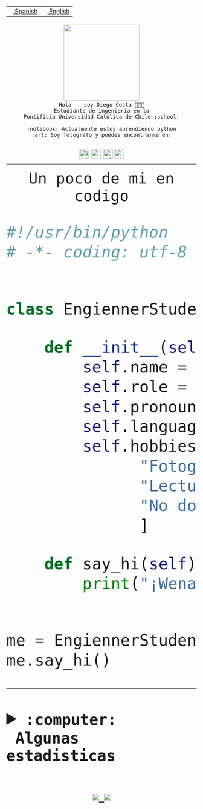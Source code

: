 <table border="0"  align="right">
 <tr><td><a href="README.md"><img src="https://upload.wikimedia.org/wikipedia/commons/thumb/8/89/Bandera_de_Espa%C3%B1a.svg/1200px-Bandera_de_Espa%C3%B1a.svg.png" height="10"> Spanish</a></td>
 <td><a href="README.en.md"><img src="https://upload.wikimedia.org/wikipedia/commons/a/a4/Flag_of_the_United_States.svg" height="10"> English</a></td></tr>
</table><br><br><br>


<p align="center">
  <img src="https://github.com/diegocostares/diegocostares/blob/main/Images/aaa2.gif?raw=true" width="200px">
  <br><samp>
    Hola <img src="https://media.giphy.com/media/hvRJCLFzcasrR4ia7z/giphy.gif" width="16px"> soy Diego Costa 👨🏻‍💻<br>
    Estudiante de ingeniería en la <br>
    Pontificia Universidad Católica de Chile :school:<br>
  <br>
    :notebook: Actualmente estoy aprendiendo python <br>
    :art: Soy fotografo y puedes encontrarme en: <br>
  <br></samp>
  
</p>

<p align="center">
   <a href="https://instagram.com/diegocosta_no" target="blank">
    <img 
    align="center" src="https://cdn.jsdelivr.net/npm/simple-icons@3.0.1/icons/instagram.svg" alt="instagram" height="25px" width="25px" />
  </a>
  <a style="border: 3px solid; color: white;"href="https://t.me/diegocosta_no" target="blank">
  <img
  align="center" alt="Telegram" width="25px" src="https://icons-for-free.com/iconfiles/png/512/Telegram-1324888767380505522.png" />
</a>
<a href="https://api.whatsapp.com/send?phone=56971897835&text=Hola!" target="blank">
  <img
  align="center" alt="wtsp" width="25px" src="https://img.icons8.com/pastel-glyph/2x/whatsapp--v2.png" />
</a>
<a href="https://www.linkedin.com/in/diego-costa-786249213/" target="blank">
  <img
  align="center" alt="wtsp" width="25px" src="https://img.icons8.com/metro/452/linkedin.png" />
</a>

  </a>
</p>

---


<p align="center"><font size="25"><samp>Un poco de mi en codigo</samp></front></p>


```python
#!/usr/bin/python
# -*- coding: utf-8 -*-


class EngiennerStudent:

    def __init__(self):
        self.name = "Diego Costa"
        self.role = "Estudiante"
        self.pronouns = "he/him"
        self.language_spoken = ["es_CL", "en_US"]
        self.hobbies = [
              "Fotografia",
              "Lectura",
              "No dormir",
              ]

    def say_hi(self):
        print("¡Wena mundo!")


me = EngiennerStudent()
me.say_hi()
```
---
<details>
  <summary><b><samp>:computer: &nbsp;Algunas estadisticas</samp></b></summary>
  <br/></p>

<!--START_SECTION:waka-->
![Code Time](http://img.shields.io/badge/Code%20Time-359%20hrs%2048%20mins-blue)

**Soy nocturno 🦉** 

```text
🌞 Mañana     5 commits      ░░░░░░░░░░░░░░░░░░░░░░░░░   2.67% 
🌆 Día        77 commits     ██████████░░░░░░░░░░░░░░░   41.18% 
🌃 Tarde      47 commits     ██████░░░░░░░░░░░░░░░░░░░   25.13% 
🌙 Noche      58 commits     ███████░░░░░░░░░░░░░░░░░░   31.02%

```
📅 **Soy más productivo los Miércoles** 

```text
Lunes        18 commits     ██░░░░░░░░░░░░░░░░░░░░░░░   9.63% 
Martes       24 commits     ███░░░░░░░░░░░░░░░░░░░░░░   12.83% 
Miércoles    82 commits     ███████████░░░░░░░░░░░░░░   43.85% 
Jueves       16 commits     ██░░░░░░░░░░░░░░░░░░░░░░░   8.56% 
Viernes      5 commits      ░░░░░░░░░░░░░░░░░░░░░░░░░   2.67% 
Sábado       16 commits     ██░░░░░░░░░░░░░░░░░░░░░░░   8.56% 
Domingo      26 commits     ███░░░░░░░░░░░░░░░░░░░░░░   13.9%

```


📊 **Esta semana me dediqué a** 

```text
🐱‍💻 Proyectos: 
SHAREGO-G54              16 hrs 4 mins       ███████████████████░░░░░░   77.43% 
Unknown Project          3 hrs 22 mins       ████░░░░░░░░░░░░░░░░░░░░░   16.28% 
private                  52 mins             █░░░░░░░░░░░░░░░░░░░░░░░░   4.18% 
Proyecto-Ejemplo         18 mins             ░░░░░░░░░░░░░░░░░░░░░░░░░   1.45% 
T1-Avance                7 mins              ░░░░░░░░░░░░░░░░░░░░░░░░░   0.64%

```


 Last Updated on 14/04/2022 20:25:31 UTC
<!--END_SECTION:waka-->
  
  

 <p align="center"> <img src="https://github-readme-stats.vercel.app/api?username=diegocostares&show_icons=true&theme=ayu-mirage" alt="abhisheknaiidu" /></p>
 
</details>

<p align=center>
  <a href="https://github.com/diegocostares">
    <img src="https://badges.pufler.dev/visits/diegocostares/diegocostares?style=flat-square&color=black&logo=github">
  </a>
  <a href="https://github.com/diegocostares?tab=repositories">
    <img src="https://badges.pufler.dev/repos/diegocostares?style=flat-square&color=black&logo=github">
  </a>
</p>
